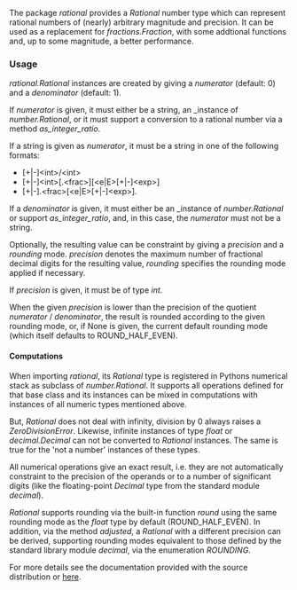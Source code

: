 The package _rational_ provides a _Rational_ number type which can represent
rational numbers of (nearly) arbitrary magnitude and precision. It can be used 
as a replacement for _fractions.Fraction_, with some addtional functions and, 
up to some magnitude, a better performance.

### Usage

_rational.Rational_ instances are created by giving a _numerator_ (default: 0) 
and a _denominator_ (default: 1).

If _numerator_ is given, it must either be a string, an _instance of 
_number.Rational_, or it must support a conversion to a rational number via a 
method _as_integer_ratio_.

If a string is given as _numerator_, it must be a string in one of the 
following formats:

  *  [+|-]\<int>/\<int>
  *  [+|-]\<int>[.\<frac>][<e|E>[+|-]\<exp>]
  *  [+|-].\<frac>[<e|E>[+|-]\<exp>].

If a _denominator_ is given, it must either be an _instance of 
_number.Rational_ or support _as_integer_ratio_, and, in this case, the 
_numerator_ must not be a string.

Optionally, the resulting value can be constraint by giving a _precision_ and 
a _rounding_ mode. _precision_ denotes the maximum number of fractional 
decimal digits for the resulting value, _rounding_ specifies the rounding
mode applied if necessary.

If _precision_ is given, it must be of type _int_.

When the given _precision_ is lower than the precision of the quotient 
_numerator_ / _denominator_, the result is rounded according to the given 
rounding mode, or, if None is given, the current default rounding mode (which 
itself defaults to ROUND_HALF_EVEN).

#### Computations

When importing _rational_, its _Rational_ type is registered in Pythons
numerical stack as subclass of _number.Rational_. It supports all operations 
defined for that base class and its instances can be mixed in computations 
with instances of all numeric types mentioned above.

But, _Rational_ does not deal with infinity, division by 0 always raises a
_ZeroDivisionError_. Likewise, infinite instances of type _float_ or
_decimal.Decimal_ can not be converted to _Rational_ instances. The same is
true for the 'not a number' instances of these types.

All numerical operations give an exact result, i.e. they are not automatically
constraint to the precision of the operands or to a number of significant
digits (like the floating-point _Decimal_ type from the standard module
_decimal_).

_Rational_ supports rounding via the built-in function _round_ using the same
rounding mode as the _float_ type by default (ROUND_HALF_EVEN). In addition, 
via the method _adjusted_, a _Rational_ with a different precision can be 
derived, supporting rounding modes equivalent to those defined by the standard 
library module _decimal_, via the enumeration _ROUNDING_.

For more details see the documentation provided with the source distribution
or [here](https://rational.readthedocs.io/en/latest).

